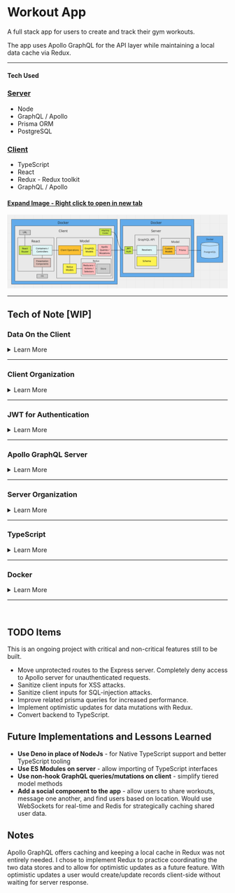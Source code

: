 # Workout App

A full stack app for users to create and track their gym workouts.

The app uses Apollo GraphQL for the API layer while maintaining a local data cache via Redux.

---

#### Tech Used

### [Server](https://github.com/msolorio/workout-app)
- Node
- GraphQL / Apollo
- Prisma ORM
- PostgreSQL

### [Client](https://github.com/msolorio/workout-app-client)

- TypeScript
- React
- Redux - Redux toolkit
- GraphQL / Apollo

#### [Expand Image - Right click to open in new tab](https://raw.githubusercontent.com/msolorio/workout_app/main/readme-assets/workout-app-architecture.png)

![Workout app Architecture](./readme-assets/workout-app-architecture.png)

---

## Tech of Note [WIP]

### Data On the Client

<details>
  <summary>Learn More</summary>

<br>

Handled data persistence with Apollo GraphQL and maintained a local cache of user's data with Redux for data reads.
- Nearly instantaneous performance for data reads.
- Decreased load on the server.

<br>

#### [Expand Image - Right click to open in new tab](https://raw.githubusercontent.com/msolorio/workout_app/main/readme-assets/client-data-strategy.png)

![Workout app Architecture](./readme-assets/client-data-strategy.png)

Relying on Redux for data reads was a good fit for this app. User's read their own data and do not interact with other users. For future implementations, I would like to add a social component and use Redis for strategically caching shared data among users.

</details>

---

### Client Organization

<details>
<summary>Learn More</summary>

<br>

Created separate abstractions for data and component UI, mimicking MVC architecture. Container components manage high level coordination of page tasks. Model layers handle implementation details of working with data.

<br>

#### [Expand Image - Right click to open in new tab](https://raw.githubusercontent.com/msolorio/workout_app/main/readme-assets/client-mvc.png)

![MVC architecture on the client](./readme-assets/client-mvc.png)

#### Redux and GraphQL Models
- Abstracts away vendor specific code for Apollo GraphQL and Redux
- Houses client-side error handling for GraphQL queries and mutations
- Uses React Hooks

#### Client Operations Models
- Manages implementation details of communication between GraphQL and Redux
- Presents high level operations to the controllers
- Uses React Hooks

#### Container Components (Controllers)
- Retrieves data from the URL
- Calls model methods for setting and retrieving data
- Manages local component state
- Handles events
- Handles redirects
- Pulls in UI and passing data

#### Presentation Components (View)
- Presents the data and styled UI

<br>

#### Code Example

The CreateWorkout container

[See full code - right click to open in new tab](https://github.com/msolorio/workout_app_client/blob/main/src/pages/ShowWorkout/index.tsx)
```typescript
function CreateWorkout(): JSX.Element {
  const createWorkout = model.Workout.useCreateWorkout()

  const stateObj: State = {
    workoutId: null
  }

  const [state, setState] = useState(stateObj)


  const handleCreateWorkout = async (workoutData: WorkoutType) => {
    const createdWorkout: WorkoutType = await createWorkout(workoutData)

    if (createdWorkout.id) {
      setState({ workoutId: createdWorkout.id })
    }
  }

  if (state.workoutId) return <Redirect to={`/workouts/${state.workoutId}`} />

  return (
    <CreateWorkoutUi handleCreateWorkout={handleCreateWorkout} />
  )
}
```

---

`useCreateWorkout` method creates a workout with Apollo GraphQL, then stores in Redux. To integrate with Apollo hooks, I used hooks to manage model methods. The `useCreateWorkout` hook is called at the component's top level and returns a function that can be invoked in an event handler.

[See full code - right click to open in new tab](https://github.com/msolorio/workout_app_client/blob/main/src/model/resources/Workout/index.ts)

```typescript
...
useCreateWorkout() {
  const createWorkoutGql = gql.Workout.useCreateWorkout()
  const createWorkoutRdx = rdx.Workout.useCreateWorkout()

  async function createWorkout(workoutData: WorkoutType): Promise<WorkoutOrErrorType> {
    const newWorkout = await createWorkoutGql(workoutData)

    if (!newWorkout.error) {
      createWorkoutRdx(newWorkout)
    }

    return newWorkout
  }

  return createWorkout
},
...
```

</details>

---

### JWT for Authentication

<details>
  <summary>Learn More</summary>

Configured authentication with JWTs and HttpOnly Cookies.

Security Considerations
- Gaurded against XSS from accessing token. HttpOnly cookies are inaccessible with JavaScript.
- Enabled stateless authentication with JWTs, eliminating the need to store session data server-side.
- Revokes the HttpOnly cookie server-side upon logout.
- Cookie is passed via HTTPS.
- Cookie and token are short-lived, valid for only 24 hours.

  <br>

#### [Expand Image - Right click to open in new tab](https://raw.githubusercontent.com/msolorio/workout_app/main/readme-assets/auth-jwt.png)

![Auth with JWTs and HttpOnly Cookies](./readme-assets/auth-jwt.png)

</details>

---

### Apollo GraphQL Server

<details>
  <summary>Learn More</summary>

<br>

Set up 5-model GraphQL API and enabling flexibility in traversing of data.
- In the future I could add workout progress analysis features, where complex data fetching would be required. For example, a feature could allow a user to see their progress overall, per workout, or per exercise.

<br>

#### [Expand Image - Right click to open in new tab](https://raw.githubusercontent.com/msolorio/workout_app/main/readme-assets/workout-app-erd.png)

![Workout App ERD](./readme-assets/workout-app-erd.png)

The client can specify the exact data it needs.

![GraphQL Request Response Example](./readme-assets/graph-ql.png)

#### Code Example
[Check out the resolvers dir for the GraphQL implementation - right click to open in new tab](https://github.com/msolorio/workout_app_server/tree/main/src/resolvers)

Building the Apollo GraphQL server was intuitive and a joy, and it is exciting to enable complete data flexibility. I'm interested in using GraphQL more and learning about the problems it solves in the real-world.

</details>

---

### Server Organization

<details>
  <summary>Learn More</summary>

<br>

Decoupled the GraphQL API layer from data fetching layer allowing for easy repurposing of components. GraphQL could be switched out for a REST API, or the Prisma / Postgres model could be switched to accomodate a different database.

#### Models


<br>

#### [Expand Image - Right click to open in new tab](https://raw.githubusercontent.com/msolorio/workout_app/main/readme-assets/server-org.png)

![Workout App ERD](./readme-assets/server-org.png)

#### Code Example

#### The GraphQL resolver for creating a workout
- Retrieves data from URL
- Calls model methods
- handles return value
```js
...
  createWorkout: async (parent, args, context) => {
    const modelArgs = {
      ...args,
      userId: context.userId
    }

    const { createdWorkout } = await Workout.createWorkout(modelArgs)

    return createdWorkout
  },
...
```

#### The Model method for creating a workout
- Abstracts away vendor specific code for Prisma
- Manages multiple DB queries involved with fullfilling single request

**Note:** A closure wraps the model method and grant it error handling with `createHandledQuery`.
```js
...
async function query({
  name,
  description,
  length,
  location,
  exercises,
  userId
}) {

  const newWorkout = await prisma.workout.create({
    data: {
      name: name,
      description: description,
      length: length,
      location: location,
      userId: Number(userId)
    }
  })

  if (exercises) {
    const formattedExercises = exercises.map(ex => {
      ex.workoutId = Number(newWorkout.id);
      return ex;
    })
  
    await prisma.exercise.createMany({
      data: formattedExercises
    })
  }

  return newWorkout;
}

const createWorkout = createHandledQuery(query)

return createWorkout
...
```
</details>

---

### TypeScript

<details>
  <summary>Learn More</summary>

<br>

The client is written entirely in TypeScript.

#### Lessons Learned
- Became more aware of creating uniformity and a clear type strategy for my codebase
- Developed faster, catching subtle bugs early (often before they became bugs)

#### In-Progress
- Currently converting the backend to TypeScript

</details>

---

### Docker

<details>
  <summary>Learn More</summary>

  <br>

Configured Dockerfiles for both server and client and configured a single Docker Compose file for server, client, and database.

[See full code - right click to open in new tab](https://github.com/msolorio/workout_app/blob/main/docker-compose.yml)

#### Code Example
```yml
version: "3.9"
services:
  workoutdb:
    image: postgres:latest
    container_name: workoutdb
    hostname: workoutdb
    ports:
      - 5432:5432
    environment:
      POSTGRES_USER: postgres
      POSTGRES_PASSWORD: postgres
      POSTGRES_DB: workout-app-dev
    volumes:
      - postgres-data:/var/lib/postgresql/data

  app:
    container_name: app
    build:
      context: ./server
      dockerfile: Dockerfile.dev
    depends_on:
      - workoutdb
    ports:
      - 4000:4000
    volumes:
      - ./server:/app
    command: npm run init-dev

  client:
    container_name: client
    build:
      context: ./client
      dockerfile: Dockerfile.dev
    ports:
      - 3000:3000
    environment:
      REACT_APP_API_ENDPOINT: http://localhost:4000
      FAST_REFRESH: false
    volumes:
      - ./client:/app


volumes:
  postgres-data:
```
</details>

---

<br>

## TODO Items
This is an ongoing project with critical and non-critical features still to be built.
- Move unprotected routes to the Express server. Completely deny access to Apollo server for unauthenticated requests.
- Sanitize client inputs for XSS attacks.
- Sanitize client inputs for SQL-injection attacks.
- Improve related prisma queries for increased performance.
- Implement optimistic updates for data mutations with Redux.
- Convert backend to TypeScript.

## Future Implementations and Lessons Learned
- **Use Deno in place of NodeJs** - for Native TypeScript support and better TypeScript tooling
- **Use ES Modules on server** - allow importing of TypeScript interfaces
- **Use non-hook GraphQL queries/mutations on client** - simplify tiered model methods
- **Add a social component to the app** - allow users to share workouts, message one another, and find users based on location. Would use WebSockets for real-time and Redis for strategically caching shared user data.

## Notes
Apollo GraphQL offers caching and keeping a local cache in Redux was not entirely needed. I chose to implement Redux to practice coordinating the two data stores and to allow for optimistic updates as a future feature. With optimistic updates a user would create/update records client-side without waiting for server response.
